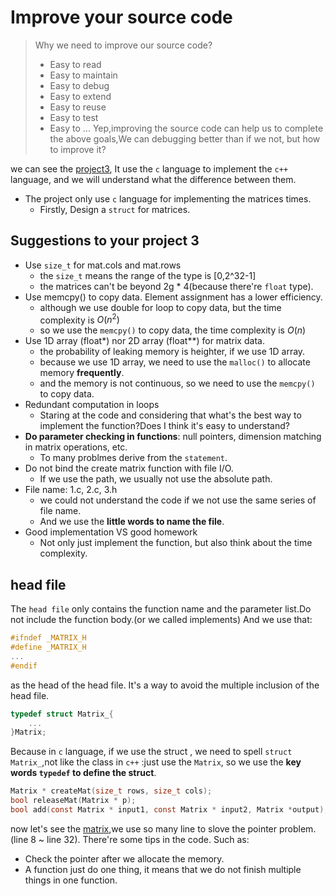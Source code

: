 # Improve your source code
> Why we need to improve our source code?
>
> - Easy to read
> - Easy to maintain
> - Easy to debug
> - Easy to extend
> - Easy to reuse
> - Easy to test
> - Easy to ...
Yep,improving the source code can help us to complete the above goals,We can debugging better than if we not, but how to improve it?

we can see the [project3](../projects/2021Fall/project3.md), It use the `c` language to implement the `c++` language, and we will understand what the difference between them.

- The project only use `c` language for implementing the matrices times.
    - Firstly, Design a `struct` for matrices.

## Suggestions to your project 3
- Use `size_t` for mat.cols and mat.rows
    - the `size_t` means the range of the type is [0,2^32-1]
    - the matrices can't be beyond 2g * 4(because there're `float` type).
- Use memcpy() to copy data. Element assignment has a lower efficiency.
    - although we use double for loop to copy data, but the time complexity is $O(n^2)$
    - so we use the `memcpy()` to copy data, the time complexity is $O(n)$
- Use 1D array (float*) nor 2D array (float**) for matrix data.
    - the probability of leaking memory is heighter, if we use 1D array.
    - because we use 1D array, we need to use the `malloc()` to allocate memory **frequently**.
    - and the memory is not continuous, so we need to use the `memcpy()` to copy data.
- Redundant computation in loops
    - Staring at the code and considering that what's the best way to implement the function?Does I think it's easy to understand?
- **Do parameter checking in functions**: null pointers, dimension matching in  matrix operations, etc.
    - To many problmes derive from the `statement`.
- Do not bind the create matrix function with file I/O.
    - If we use the path, we usually not use the absolute path.
- File name: 1.c, 2.c, 3.h
    - we could not understand the code if we not use the same series of file name.
    - And we use the **little words to name the file**.
- Good implementation VS good homework
    - Not only just implement the function, but also think about the time complexity.

## head file
The `head file` only contains the function name and the parameter list.Do not include the function body.(or we called implements)
And we use that:
```h
#ifndef _MATRIX_H
#define _MATRIX_H
...
#endif
```
as the head of the head file.
It's a way to avoid the multiple inclusion of the head file.
```c
typedef struct Matrix_{
    ...
}Matrix;
```
Because in `c` language, if we use the struct , we need to spell `struct Matrix_`,not like the class in `c++` :just use the `Matrix`, so we use the **key words `typedef` to define the struct**.
```c
Matrix * createMat(size_t rows, size_t cols);
bool releaseMat(Matrix * p);
bool add(const Matrix * input1, const Matrix * input2, Matrix *output);
```

now let's see the [matrix](./examples/matrix/matrix.c),we use so many line to slove the pointer problem.(line 8 ~ line 32).
There're some tips in the code.
Such as:
- Check the pointer after we allocate the memory.
- A function just do one thing, it means that we do not finish multiple things in one function.